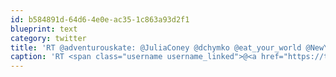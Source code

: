 ```yaml
---
id: b584891d-64d6-4e0e-ac35-1c863a93d2f1
blueprint: text
category: twitter
title: 'RT @adventurouskate: @JuliaConey @dchymko @eat_your_world @NewYorkGuest @cjfinjer @Jaguardman @GlobeDiva You made the #TNI recap! http:/ ...'
caption: 'RT <span class="username username_linked">@<a href="https://twitter.com/adventurouskate" title="Kate McCulley 🌻">adventurouskate</a></span>: <span class="username username_linked">@<a href="https://twitter.com/JuliaConey" title="Julia Coney">JuliaConey</a></span> <span class="username username_linked">@<a href="https://twitter.com/dchymko" title="Daryl Chymko">dchymko</a></span> <span class="username username_linked">@<a href="https://twitter.com/eat_your_world" title="Eat Your World">eat_your_world</a></span> <span class="username username_linked">@<a href="https://twitter.com/NewYorkGuest" title="RICHARD WILLIAMS">NewYorkGuest</a></span> @cjfinjer @Jaguardman @GlobeDiva You made the #TNI recap! http:/ ...'
---
```

